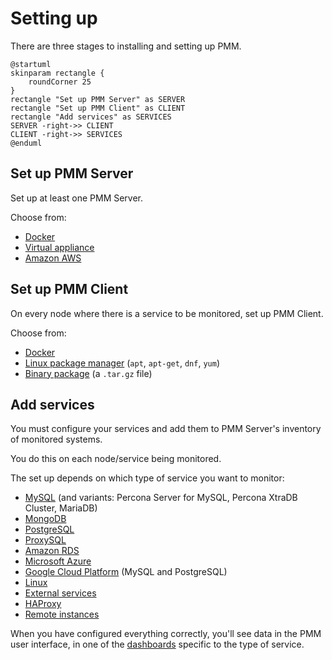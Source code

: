 # Setting up

There are three stages to installing and setting up PMM.

```plantuml
@startuml
skinparam rectangle {
    roundCorner 25
}
rectangle "Set up PMM Server" as SERVER
rectangle "Set up PMM Client" as CLIENT
rectangle "Add services" as SERVICES
SERVER -right->> CLIENT
CLIENT -right->> SERVICES
@enduml
```

## Set up PMM Server

Set up at least one PMM Server.

Choose from:

- [Docker](server/docker.md)
- [Virtual appliance](server/virtual-appliance.md)
- [Amazon AWS](server/aws.md)

## Set up PMM Client

On every node where there is a service to be monitored, set up PMM Client.

Choose from:

- [Docker](client/index.md#docker)
- [Linux package manager](client/index.md#package-manager) (`apt`, `apt-get`, `dnf`, `yum`)
- [Binary package](client/index.md#binary-package) (a `.tar.gz` file)

## Add services

You must configure your services and add them to PMM Server's inventory of monitored systems.

You do this on each node/service being monitored.

The set up depends on which type of service you want to monitor:

- [MySQL] (and variants: Percona Server for MySQL, Percona XtraDB Cluster, MariaDB)
- [MongoDB]
- [PostgreSQL]
- [ProxySQL]
- [Amazon RDS]
- [Microsoft Azure]
- [Google Cloud Platform] (MySQL and PostgreSQL)
- [Linux]
- [External services]
- [HAProxy]
- [Remote instances]

When you have configured everything correctly, you'll see data in the PMM user interface, in one of the [dashboards] specific to the type of service.



[MySQL]: client/mysql.md
[MongoDB]: client/mongodb.md
[PostgreSQL]: client/postgresql.md
[ProxySQL]: client/proxysql.md
[Amazon RDS]: client/aws.md
[Microsoft Azure]: client/azure.md
[Google Cloud Platform]: client/google.md
[Linux]: client/linux.md
[External services]: client/external.md
[HAProxy]: client/haproxy.md
[Remote instances]: client/remote.md
[dashboards]: ../details/dashboards/